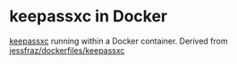 # keepassxc in Docker

[keepassxc](https://github.com/keepassxreboot/keepassxc) running within a Docker container.  Derived from [jessfraz/dockerfiles/keepassxc](https://github.com/jessfraz/dockerfiles/blob/master/keepassxc/Dockerfile)
